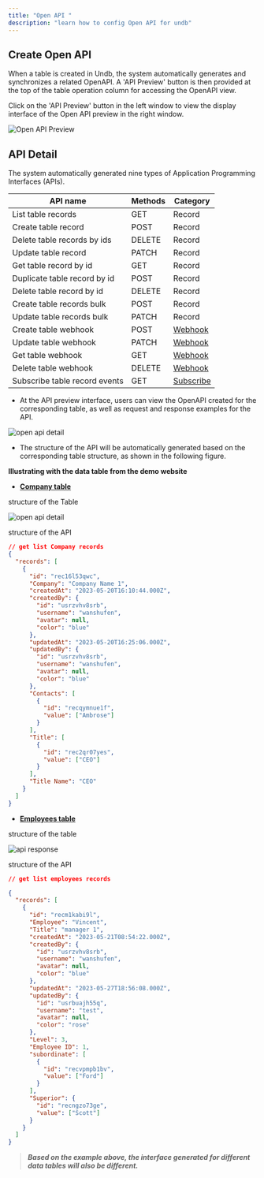 ```yaml
---
title: "Open API "
description: "learn how to config Open API for undb"
---
```


## Create Open API

When a table is created in Undb, the system automatically generates and synchronizes a related OpenAPI. A 'API Preview' button is then provided at the top of the table operation column for accessing the OpenAPI view.

Click on the 'API Preview' button in the left window to view the display interface of the Open API preview in the right window.

![Open API Preview](/images/api-preview.png)

## API Detail

The system automatically generated nine types of Application Programming Interfaces (APIs).

| API name                      | Methods | Category                           |
| ----------------------------- | ------- | ---------------------------------- |
| List table records            | GET     | Record                             |
| Create table record           | POST    | Record                             |
| Delete table records by ids   | DELETE  | Record                             |
| Update table record           | PATCH   | Record                             |
| Get table record by id        | GET     | Record                             |
| Duplicate table record by id  | POST    | Record                             |
| Delete table record by id     | DELETE  | Record                             |
| Create table records bulk     | POST    | Record                             |
| Update table records bulk     | PATCH   | Record                             |
| Create table webhook          | POST    | [Webhook](../webhook/index.md)     |
| Update table webhook          | PATCH   | [Webhook](../webhook/index.md)     |
| Get table webhook             | GET     | [Webhook](../webhook/index.md)     |
| Delete table webhook          | DELETE  | [Webhook](../webhook/index.md)     |
| Subscribe table record events | GET     | [Subscribe](../subscribe/index.md) |

- At the API preview interface, users can view the OpenAPI created for the corresponding table, as well as request and response examples for the API.

![open api detail](/images/open-api-detail.png)

- The structure of the API will be automatically generated based on the corresponding table structure, as shown in the following figure.

**Illustrating with the data table from the demo website**

- **[Company table](https://demo.undb.xyz)**

structure of the Table

![open api detail](/images/company-get-response.png)

structure of the API

```json
// get list Company records
{
  "records": [
    {
      "id": "rec16l53qwc",
      "Company": "Company Name 1",
      "createdAt": "2023-05-20T16:10:44.000Z",
      "createdBy": {
        "id": "usrzvhv8srb",
        "username": "wanshufen",
        "avatar": null,
        "color": "blue"
      },
      "updatedAt": "2023-05-20T16:25:06.000Z",
      "updatedBy": {
        "id": "usrzvhv8srb",
        "username": "wanshufen",
        "avatar": null,
        "color": "blue"
      },
      "Contacts": [
        {
          "id": "recqymnue1f",
          "value": ["Ambrose"]
        }
      ],
      "Title": [
        {
          "id": "rec2qr07yes",
          "value": ["CEO"]
        }
      ],
      "Title Name": "CEO"
    }
  ]
}
```

- **[Employees table](https://demo.undb.xyz)**

structure of the table

![api response](/images/Employee-get-response.png)

structure of the API

```json
// get list employees records

{
  "records": [
    {
      "id": "recm1kabi9l",
      "Employee": "Vincent",
      "Title": "manager 1",
      "createdAt": "2023-05-21T08:54:22.000Z",
      "createdBy": {
        "id": "usrzvhv8srb",
        "username": "wanshufen",
        "avatar": null,
        "color": "blue"
      },
      "updatedAt": "2023-05-27T18:56:08.000Z",
      "updatedBy": {
        "id": "usrbuajh55q",
        "username": "test",
        "avatar": null,
        "color": "rose"
      },
      "Level": 3,
      "Employee ID": 1,
      "subordinate": [
        {
          "id": "recvpmpb1bv",
          "value": ["Ford"]
        }
      ],
      "Superior": {
        "id": "recngzo73ge",
        "value": ["Scott"]
      }
    }
  ]
}
```

> **_*Based on the example above, the interface generated for different data tables will also be different.*_**
